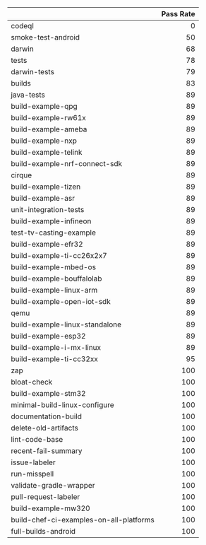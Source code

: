 |                                         |   Pass Rate |
|:----------------------------------------|------------:|
| codeql                                  |           0 |
| smoke-test-android                      |          50 |
| darwin                                  |          68 |
| tests                                   |          78 |
| darwin-tests                            |          79 |
| builds                                  |          83 |
| java-tests                              |          89 |
| build-example-qpg                       |          89 |
| build-example-rw61x                     |          89 |
| build-example-ameba                     |          89 |
| build-example-nxp                       |          89 |
| build-example-telink                    |          89 |
| build-example-nrf-connect-sdk           |          89 |
| cirque                                  |          89 |
| build-example-tizen                     |          89 |
| build-example-asr                       |          89 |
| unit-integration-tests                  |          89 |
| build-example-infineon                  |          89 |
| test-tv-casting-example                 |          89 |
| build-example-efr32                     |          89 |
| build-example-ti-cc26x2x7               |          89 |
| build-example-mbed-os                   |          89 |
| build-example-bouffalolab               |          89 |
| build-example-linux-arm                 |          89 |
| build-example-open-iot-sdk              |          89 |
| qemu                                    |          89 |
| build-example-linux-standalone          |          89 |
| build-example-esp32                     |          89 |
| build-example-i-mx-linux                |          89 |
| build-example-ti-cc32xx                 |          95 |
| zap                                     |         100 |
| bloat-check                             |         100 |
| build-example-stm32                     |         100 |
| minimal-build-linux-configure           |         100 |
| documentation-build                     |         100 |
| delete-old-artifacts                    |         100 |
| lint-code-base                          |         100 |
| recent-fail-summary                     |         100 |
| issue-labeler                           |         100 |
| run-misspell                            |         100 |
| validate-gradle-wrapper                 |         100 |
| pull-request-labeler                    |         100 |
| build-example-mw320                     |         100 |
| build-chef-ci-examples-on-all-platforms |         100 |
| full-builds-android                     |         100 |